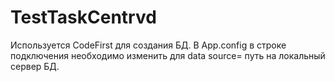 # TestTaskCentrvd

Используется CodeFirst для создания БД.
В App.config в строке подключения необходимо изменить для data source= путь на локальный сервер БД. 
